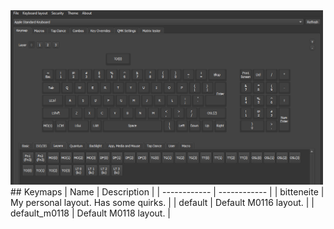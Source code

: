 <img src='https://raw.githubusercontent.com/Bitteneite/bitten_restoboards/main/bit_m0116/photos/vial_preview.png ' width='500'>
## Keymaps
|	Name		        |	Description                                   |
|	------------	  |	------------			                            |
|	bitteneite      |	My personal layout. Has some quirks.          |
|	default	        |	Default M0116 layout.		                      |
|	default_m0118   |	Default M0118 layout.		                      |
